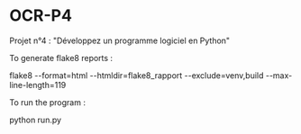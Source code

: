 # OCR-P4
Projet n°4 : "Développez un programme logiciel en Python"

To generate flake8 reports :

flake8 --format=html --htmldir=flake8_rapport --exclude=venv,build --max-line-length=119

To run the program :

python run.py